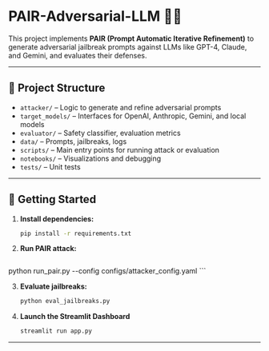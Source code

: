 # PAIR-Adversarial-LLM 🔐🤖

This project implements **PAIR (Prompt Automatic Iterative Refinement)** to generate adversarial jailbreak prompts against LLMs like GPT-4, Claude, and Gemini, and evaluates their defenses.

---

## 📁 Project Structure

- `attacker/` – Logic to generate and refine adversarial prompts
- `target_models/` – Interfaces for OpenAI, Anthropic, Gemini, and local models
- `evaluator/` – Safety classifier, evaluation metrics
- `data/` – Prompts, jailbreaks, logs
- `scripts/` – Main entry points for running attack or evaluation
- `notebooks/` – Visualizations and debugging
- `tests/` – Unit tests

---

## 🚀 Getting Started

1. **Install dependencies:**
    ```bash
    pip install -r requirements.txt
    ```

2. **Run PAIR attack:**
    ```bash
  python run_pair.py --config configs/attacker_config.yaml
    ```

3. **Evaluate jailbreaks:**
    ```bash
    python eval_jailbreaks.py
    ```

4. **Launch the Streamlit Dashboard**
    ```bash
    streamlit run app.py
    ```

---

